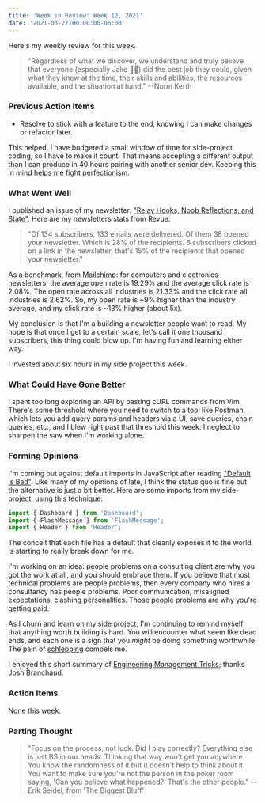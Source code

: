 ```yaml
---
title: 'Week in Review: Week 12, 2021'
date: '2021-03-27T00:00:00-06:00'
---
```


Here's my weekly review for this week.

> "Regardless of what we discover, we understand and truly believe that
> everyone (especially Jake 🤷‍♂️) did the best job they could, given what they knew
> at the time, their skills and abilities, the resources available, and the
> situation at hand."
> --Norm Kerth

### Previous Action Items

- Resolve to stick with a feature to the end, knowing I can make changes or
refactor later.

This helped. I have budgeted a small window of time for side-project coding,
so I have to make it count. That means accepting a different output than I can
produce in 40 hours pairing with another senior dev. Keeping this in mind helps
me fight perfectionism.

### What Went Well

I published an issue of my newsletter: ["Relay Hooks, Noob Reflections, and
State"][newsletter]. Here are my newsletters stats from Revue:

> "Of 134 subscribers, 133 emails were delivered. Of them 38 opened your
newsletter. Which is 28% of the recipients. 6 subscribers clicked on a link in
the newsletter, that's 15% of the recipients that opened your newsletter."

As a benchmark, from
[Mailchimp](https://mailchimp.com/resources/email-marketing-benchmarks/): for
computers and electronics newsletters, the average open rate is 19.29% and the
average click rate is 2.08%. The open rate across all industries is 21.33% and
the click rate all industries is 2.62%. So, my open rate is ~9% higher than the
industry average, and my click rate is ~13% higher (about 5x).

My conclusion is that I'm a building a newsletter people want to read. My hope
is that once I get to a certain scale, let's call it one thousand subscribers,
this thing could blow up. I'm having fun and learning either way.

I invested about six hours in my side project this week.

### What Could Have Gone Better

I spent too long exploring an API by pasting cURL commands from Vim. There's
some threshold where you need to switch to a tool like Postman, which lets you
add query params and headers via a UI, save queries, chain queries, etc., and I
blew right past that threshold this week. I neglect to sharpen the saw when I'm
working alone.

### Forming Opinions

I'm coming out against default imports in JavaScript after reading ["Default is
Bad"](https://basarat.gitbook.io/typescript/main-1/defaultisbad). Like many of
my opinions of late, I think the status quo is fine but the alternative is just
a bit better. Here are some imports from my side-project, using this technique:

```javascript
import { Dashboard } from 'Dashboard';
import { FlashMessage } from 'FlashMessage';
import { Header } from 'Header';
```

The conceit that each file has a default that cleanly exposes it to the world
is starting to really break down for me.

I'm working on an idea: people problems on a consulting client are why you got
the work at all, and you should embrace them. If you believe that most
technical problems are people problems, then every company who hires a
consultancy has people problems. Poor communication, misaligned expectations,
clashing personalities. Those people problems are why you're getting paid.

As I churn and learn on my side project, I'm continuing to remind myself that
anything worth building is hard. You will encounter what seem like dead ends,
and each one is a sign that you _might_ be doing something worthwhile. The pain
of [schlepping](http://www.paulgraham.com/schlep.html) compels me.

I enjoyed this short summary of [Engineering Management
Tricks](https://gist.github.com/mmcgrana/3dcd36547453ecf25c17); thanks Josh
Branchaud.

### Action Items

None this week.

### Parting Thought

> "Focus on the process, not luck. Did I play correctly? Everything else is
> just BS in our heads. Thinking that way won't get you anywhere. You know the
> randomness of it but it doesn't help to think about it. You want to make sure
> you're not the person in the poker room saying, 'Can you believe what
> happened?' That's the other people." --Erik Seidel, from 'The Biggest Bluff'

[newsletter]: https://www.getrevue.co/profile/react-explained/issues/relay-hooks-noob-reflections-and-state-440451
